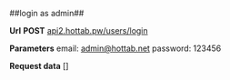 ##login as admin##


**Url**
**POST** [api2.hottab.pw/users/login](http://api2.hottab.pw/users/login)


**Parameters**
email: admin@hottab.net
password: 123456


**Request data**
[]




